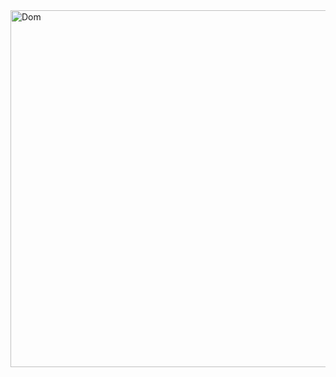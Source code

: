 <img width="571" alt="Dom" src="https://github.com/user-attachments/assets/917d9380-fed1-4426-9483-9d48ab62177f" />
